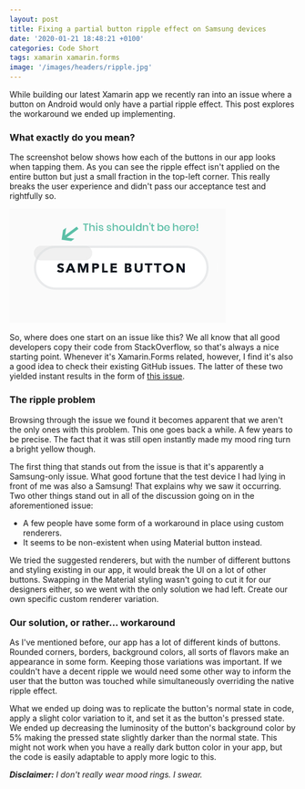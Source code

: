 ```yaml
---
layout: post
title: Fixing a partial button ripple effect on Samsung devices
date: '2020-01-21 18:48:21 +0100'
categories: Code Short
tags: xamarin xamarin.forms
image: '/images/headers/ripple.jpg'
---
```

While building our latest Xamarin app we recently ran into an issue where a button on Android would only have a partial ripple effect. This post explores the workaround we ended up implementing.  

### What exactly do you mean?
The screenshot below shows how each of the buttons in our app looks when tapping them. As you can see the ripple effect isn't applied on the entire button but just a small fraction in the top-left corner. This really breaks the user experience and didn't pass our acceptance test and rightfully so.

![Strange partial ripple effect](/images/posts/image-43.png)

So, where does one start on an issue like this? We all know that all good developers copy their code from StackOverflow, so that's always a nice starting point. Whenever it's Xamarin.Forms related, however, I find it's also a good idea to check their existing GitHub issues. The latter of these two yielded instant results in the form of [this issue](https://github.com/xamarin/Xamarin.Forms/issues/2096).

### The ripple problem
Browsing through the issue we found it becomes apparent that we aren't the only ones with this problem. This one goes back a while. A few years to be precise. The fact that it was still open instantly made my mood ring turn a bright yellow though.

The first thing that stands out from the issue is that it's apparently a Samsung-only issue. What good fortune that the test device I had lying in front of me was also a Samsung! That explains why we saw it occurring. Two other things stand out in all of the discussion going on in the aforementioned issue:

*   A few people have some form of a workaround in place using custom renderers.
*   It seems to be non-existent when using Material button instead.

We tried the suggested renderers, but with the number of different buttons and styling existing in our app, it would break the UI on a lot of other buttons. Swapping in the Material styling wasn't going to cut it for our designers either, so we went with the only solution we had left. Create our own specific custom renderer variation.

### Our solution, or rather... workaround
As I've mentioned before, our app has a lot of different kinds of buttons. Rounded corners, borders, background colors, all sorts of flavors make an appearance in some form. Keeping those variations was important. If we couldn't have a decent ripple we would need some other way to inform the user that the button was touched while simultaneously overriding the native ripple effect.

What we ended up doing was to replicate the button's normal state in code, apply a slight color variation to it, and set it as the button's pressed state. We ended up decreasing the luminosity of the button's background color by 5% making the pressed state slightly darker than the normal state. This might not work when you have a really dark button color in your app, but the code is easily adaptable to apply more logic to this.

<script src="https://gist.github.com/sthewissen/2f54227793c8a512fefae6b779d18b28.js"></script>

_**Disclaimer:** I don't really wear mood rings. I swear._